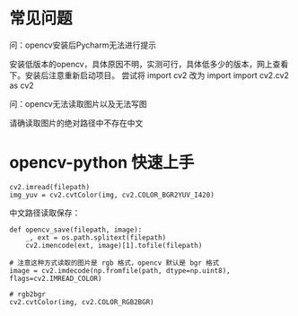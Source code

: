 # 常见问题
问：opencv安装后Pycharm无法进行提示

安装低版本的opencv，具体原因不明，实测可行，具体低多少的版本，网上查看下。安装后注意重新启动项目。
尝试将 import cv2 改为 import import cv2.cv2 as cv2 

问：opencv无法读取图片以及无法写图

请确读取图片的绝对路径中不存在中文

# opencv-python 快速上手

```
cv2.imread(filepath)
img_yuv = cv2.cvtColor(img, cv2.COLOR_BGR2YUV_I420)
```

中文路径读取保存：
```
def opencv_save(filepath, image):
    _, ext = os.path.splitext(filepath)
    cv2.imencode(ext, image)[1].tofile(filepath)

# 注意这种方式读取的图片是 rgb 格式，opencv 默认是 bgr 格式
image = cv2.imdecode(np.fromfile(path, dtype=np.uint8), flags=cv2.IMREAD_COLOR)

# rgb2bgr
cv2.cvtColor(img, cv2.COLOR_RGB2BGR)
```
